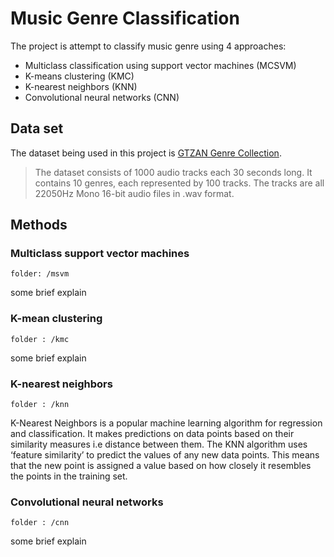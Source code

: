 # Music Genre Classification

The project is attempt to classify music genre using 4 approaches:
- Multiclass classification using support vector machines (MCSVM)
- K-means clustering (KMC)
- K-nearest neighbors (KNN)
- Convolutional neural networks (CNN)

## Data set
The dataset being used in this project is [GTZAN Genre Collection](http://marsyas.info/downloads/datasets.html).

> The dataset consists of 1000 audio tracks each 30 seconds long. It contains 10 genres, each represented by 100 tracks. The tracks are all 22050Hz Mono 16-bit audio files in .wav format.

## Methods
### Multiclass support vector machines
`folder: /msvm`

some brief explain

### K-mean clustering
`folder : /kmc`

some brief explain

### K-nearest neighbors
`folder : /knn`

K-Nearest Neighbors is a popular machine learning algorithm for regression and classification. It makes predictions on data points based on their similarity measures i.e distance between them. The KNN algorithm uses ‘feature similarity’ to predict the values of any new data points. This means that the new point is assigned a value based on how closely it resembles the points in the training set.

### Convolutional neural networks
`folder : /cnn`

some brief explain
